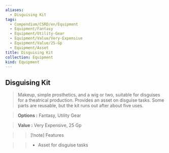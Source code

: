 ```yaml
---
aliases:
  - Disguising Kit
tags:
  - Compendium/CSRD/en/Equipment
  - Equipment/Fantasy
  - Equipment/Utility-Gear
  - Equipment/Value/Very-Expensive
  - Equipment/Value/25-Gp
  - Equipment/Asset
title: Disguising Kit
collection: Equipment
kind: Equipment
---
```

## Disguising Kit    
    
>Makeup, simple prosthetics, and a wig or two, suitable for disguises for a theatrical production. Provides an asset on disguise tasks. Some parts are reusable, but the kit runs out after about five uses.    
> **Options :** Fantasy, Utility Gear    
> **Value :** Very Expensive, 25 Gp    
>>[!note] Features    
>> - Asset for disguise tasks